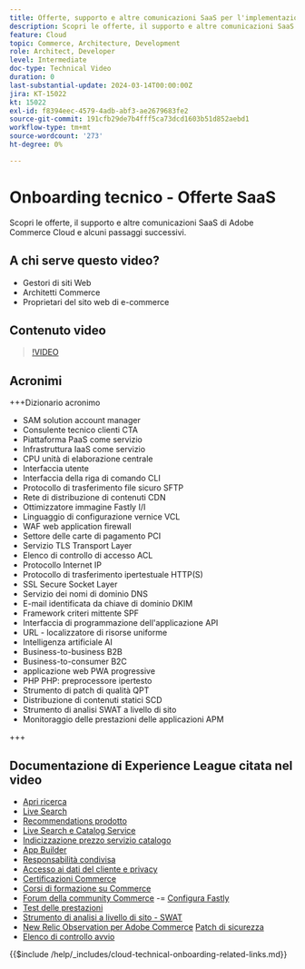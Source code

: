 ```yaml
---
title: Offerte, supporto e altre comunicazioni SaaS per l'implementazione di Adobe Commerce Cloud e alcuni passaggi successivi
description: Scopri le offerte, il supporto e altre comunicazioni SaaS di Adobe Commerce Cloud e alcuni passaggi successivi.
feature: Cloud
topic: Commerce, Architecture, Development
role: Architect, Developer
level: Intermediate
doc-type: Technical Video
duration: 0
last-substantial-update: 2024-03-14T00:00:00Z
jira: KT-15022
kt: 15022
exl-id: f8394eec-4579-4adb-abf3-ae2679683fe2
source-git-commit: 191cfb29de7b4fff5ca73dcd1603b51d852aebd1
workflow-type: tm+mt
source-wordcount: '273'
ht-degree: 0%

---
```


# Onboarding tecnico - Offerte SaaS

Scopri le offerte, il supporto e altre comunicazioni SaaS di Adobe Commerce Cloud e alcuni passaggi successivi.

## A chi serve questo video?

- Gestori di siti Web
- Architetti Commerce
- Proprietari del sito web di e-commerce

## Contenuto video

>[!VIDEO](https://video.tv.adobe.com/v/3427902?learn=on)

## Acronimi

+++Dizionario acronimo

- SAM solution account manager
- Consulente tecnico clienti CTA
- Piattaforma PaaS come servizio
- Infrastruttura IaaS come servizio
- CPU unità di elaborazione centrale
- Interfaccia utente
- Interfaccia della riga di comando CLI
- Protocollo di trasferimento file sicuro SFTP
- Rete di distribuzione di contenuti CDN
- Ottimizzatore immagine Fastly I/I
- Linguaggio di configurazione vernice VCL
- WAF web application firewall
- Settore delle carte di pagamento PCI
- Servizio TLS Transport Layer
- Elenco di controllo di accesso ACL
- Protocollo Internet IP
- Protocollo di trasferimento ipertestuale HTTP(S)
- SSL Secure Socket Layer
- Servizio dei nomi di dominio DNS
- E-mail identificata da chiave di dominio DKIM
- Framework criteri mittente SPF
- Interfaccia di programmazione dell&#39;applicazione API
- URL - localizzatore di risorse uniforme
- Intelligenza artificiale AI
- Business-to-business B2B
- Business-to-consumer B2C
- applicazione web PWA progressive
- PHP PHP: preprocessore ipertesto
- Strumento di patch di qualità QPT
- Distribuzione di contenuti statici SCD
- Strumento di analisi SWAT a livello di sito
- Monitoraggio delle prestazioni delle applicazioni APM

+++

## Documentazione di Experience League citata nel video

- [Apri ricerca](https://experienceleague.adobe.com/docs/commerce-cloud-service/user-guide/configure/service/opensearch.html?lang=it)
- [Live Search](https://experienceleague.adobe.com/docs/commerce-merchant-services/live-search/overview.html?lang=it)
- [Recommendations prodotto](https://experienceleague.adobe.com/docs/commerce-merchant-services/product-recommendations/overview.html?lang=it)
- [Live Search e Catalog Service](https://experienceleague.adobe.com/docs/events/adobe-developers-live-recordings/2023/nov2023/nov-commerce/commerce-search-and-catalog-service.html?lang=it)
- [Indicizzazione prezzo servizio catalogo](https://experienceleague.adobe.com/docs/commerce-merchant-services/price-indexer/price-indexing.html?lang=it)
- [App Builder](https://experienceleague.adobe.com/docs/commerce-learn/tutorials/adobe-developer-app-builder/app-builder-technical-overview.html?lang=it)
- [Responsabilità condivisa](https://experienceleague.adobe.com/docs/commerce-operations/security-and-compliance/shared-responsibility.html?lang=it)
- [Accesso ai dati del cliente e privacy](https://experienceleague.adobe.com/docs/commerce-knowledge-base/kb/announcements/commerce-announcements/adobe-support-customer-data-access-and-privacy.html?lang=it)
- [Certificazioni Commerce](https://experienceleague.adobe.com/docs/certification/program/technical-certifications/ac/ac-overview.html?lang=it)
- [Corsi di formazione su Commerce](https://learning.adobe.com/catalog.html?products=Commerce)
- [Forum della community Commerce](https://community.magento.com/)
-= [Configura Fastly](https://experienceleague.adobe.com/docs/commerce-cloud-service/user-guide/cdn/setup-fastly/fastly-configuration.html?lang=it)
- [Test delle prestazioni](https://experienceleague.adobe.com/it/docs/commerce-operations/implementation-playbook/best-practices/maintenance/backend-performance)
- [Strumento di analisi a livello di sito - SWAT](https://experienceleague.adobe.com/docs/commerce-knowledge-base/kb/support-tools/site-wide-analysis-tool/swat-tool-overview.html?lang=it&)
- [New Relic Observation per Adobe Commerce](https://experienceleague.adobe.com/docs/commerce-operations/tools/observation-for-adobe-commerce/intro.html?lang=it)
  [Patch di sicurezza](https://experienceleague.adobe.com/docs/commerce-operations/release/notes/security-patches/overview.html?lang=it)
- [Elenco di controllo avvio](https://experienceleague.adobe.com/docs/commerce-cloud-service/user-guide/launch/checklist.html?lang=it)

{{$include /help/_includes/cloud-technical-onboarding-related-links.md}}
